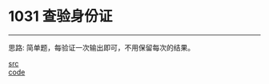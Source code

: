 # 1031 查验身份证

---

思路:
简单题，每验证一次输出即可，不用保留每次的结果。

[src](https://pintia.cn/problem-sets/994805260223102976/problems/994805290334011392) <br>
[code](code/1031.c) <br>

